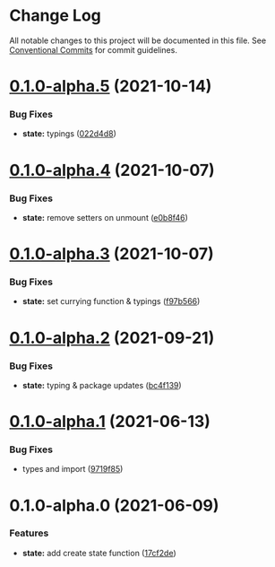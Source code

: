 # Change Log

All notable changes to this project will be documented in this file.
See [Conventional Commits](https://conventionalcommits.org) for commit guidelines.

# [0.1.0-alpha.5](https://github.com/sultan99/restate/compare/v0.1.0-alpha.4...v0.1.0-alpha.5) (2021-10-14)


### Bug Fixes

* **state:** typings ([022d4d8](https://github.com/sultan99/restate/commit/022d4d813ab4c6676500872ac250f6eb3b97ebdf))





# [0.1.0-alpha.4](https://github.com/sultan99/restate/compare/v0.1.0-alpha.3...v0.1.0-alpha.4) (2021-10-07)


### Bug Fixes

* **state:** remove setters on unmount ([e0b8f46](https://github.com/sultan99/restate/commit/e0b8f46eec36be51452c543cb3a17efb84c3f4e4))





# [0.1.0-alpha.3](https://github.com/sultan99/restate/compare/v0.1.0-alpha.2...v0.1.0-alpha.3) (2021-10-07)


### Bug Fixes

* **state:** set currying function & typings ([f97b566](https://github.com/sultan99/restate/commit/f97b566ac1af8f2f757edcc16a6ed21974c32b75))





# [0.1.0-alpha.2](https://github.com/sultan99/restate/compare/v0.1.0-alpha.1...v0.1.0-alpha.2) (2021-09-21)


### Bug Fixes

* **state:** typing & package updates ([bc4f139](https://github.com/sultan99/restate/commit/bc4f13915dd775de4a61ab07b823462816325f73))





# [0.1.0-alpha.1](https://github.com/sultan99/restate/compare/v0.1.0-alpha.0...v0.1.0-alpha.1) (2021-06-13)


### Bug Fixes

* types and import ([9719f85](https://github.com/sultan99/restate/commit/9719f8557cbcb7b9b5c956f83c2f9c69fab42618))





# 0.1.0-alpha.0 (2021-06-09)


### Features

* **state:** add create state function ([17cf2de](https://github.com/sultan99/restate/commit/17cf2def4003a398f1d1a38c060aaead3be59e27))
